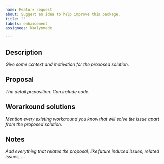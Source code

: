 ```yaml
---
name: Feature request
about: Suggest an idea to help improve this package.
title: ''
labels: enhancement
assignees: khalyomede

---
```


## Description

_Give some context and motivation for the proposed solution._

## Proposal

_The detail proposition. Can include code._

## Worarkound solutions

_Mention every existing workaround you know that will solve the issue apart from the proposed solution._

## Notes

_Add everything that relates the proposal, like future induced issues, related issues, ..._
